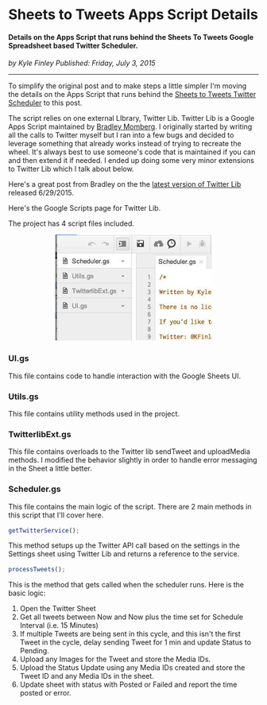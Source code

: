 # Sheets to Tweets Apps Script Details

#### Details on the Apps Script that runs behind the Sheets To Tweets Google Spreadsheet based Twitter Scheduler.

_<div class="article-meta-data"> by <span class="article-meta-author" itemprop="author">Kyle Finley</span> Published: <time itemprop="pubdate" datetime="7/3/2015 11:24:00 PM">Friday, July 3, 2015</time></div>_

---

To simplify the original post and to make steps a little simpler I'm moving the details on the Apps Script that runs behind the [Sheets to Tweets Twitter Scheduler](http://kylefinley.net/schedule-tweets-with-images-from-google-sheets) to this post.

The script relies on one external LIbrary, Twitter Lib. Twitter Lib is a Google Apps Script maintained by [Bradley Momberg](https://twitter.com/air_hadoken). I originally started by writing all the calls to Twitter myself but I ran into a few bugs and decided to leverage something that already works instead of trying to recreate the wheel. It's always best to use someone's code that is maintained if you can and then extend it if needed. I ended up doing some very minor extensions to Twitter Lib which I talk about below.

Here's a great post from Bradley on the the [latest version of Twitter Lib](http://airhadoken.github.io/2015/06/29/twitter-lib-explained.html) released 6/29/2015.

Here's the Google Scripts page for Twitter Lib.

The project has 4 script files included.

<div style="text-align: center;">

![SheetsToTweets Project Files](../../../../media/images/articles/SheetsToTweets_Project_Files.jpg)

</div/>

### UI.gs

This file contains code to handle interaction with the Google Sheets UI.

### Utils.gs

This file contains utility methods used in the project.

### TwitterlibExt.gs

This file contains overloads to the Twitter lib sendTweet and uploadMedia methods. I modified the behavior slightly in order to handle error messaging in the Sheet a little better.

### Scheduler.gs

This file contains the main logic of the script. There are 2 main methods in this script that I'll cover here.

```javascript
getTwitterService();
```

This method setups up the Twitter API call based on the settings in the Settings sheet using Twitter Lib and returns a reference to the service.

```javascript
processTweets();
```

This is the method that gets called when the scheduler runs. Here is the basic logic:

1. Open the Twitter Sheet
2. Get all tweets between Now and Now plus the time set for Schedule Interval (i.e. 15 Minutes)
3. If multiple Tweets are being sent in this cycle, and this isn't the first Tweet in the cycle, delay sending Tweet for 1 min and update Status to Pending.
4. Upload any Images for the Tweet and store the Media IDs.
5. Upload the Status Update using any Media IDs created and store the Tweet ID and any Media IDs in the sheet.
6. Update sheet with status with Posted or Failed and report the time posted or error.
